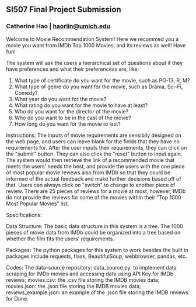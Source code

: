 ## **SI507 Final Project Submission**

### Catherine Hao  |  haorlin@umich.edu

Welcome to Movie Recommendation System! Here we recommed you a movie you want from IMDb Top 1000 Movies, and its reviews as well! Have fun!

The system will ask the users a hierarchical set of questions about if they have preferences and what their preferencess are, like:
1. What type of certificate do you want for the movie, such as PG-13, R, M?
2. What type of genre do you want for the movie, such as Drama, Sci-Fi, Comedy?
3. What year do you want for the movie?
4. What rating do you want for the movie to have at least?
5. Who do you want for the director of the movie? 
6. Who do you want to be in the cast of the movie? 
7. How long do you want for the movie to last? 

Instructions:
The inputs of movie requirements are sensibily designed on the web page, and users can leave blank for the fields that they have no requirements for. After the user inputs their requirements, they can click on the "submit" button. They can also click the "reset" button to input again. The system would then retrieve the link of a recommended movie that meets the users' needs the best, and provide the users with the one piece of most popular movie reviews also from IMDb so that they could be informed of the actual feedback and make further decisions based off of that. Users can always click on "switch" to change to another piece of review. There are 25 pieces of reviews for a movie at most, however, IMDb do not provide the reviews for some of the movies within their "Top 1000 Most Popular Movies" list.

Specifications:


Data Structure:
The basic data structure in this system is a tree. The 1000 pieces of movie data from IMDb could be organized into a tree based on whether the film fits the users' requirements. 

Packages:
The python packages for this system to work besides the built in packages include requests, flask, BeautifulSoup, webbrowser, pandas, etc.

Codes:
The data-source repository: 
  data_source.py: to implement data scraping for IMDb movies and accessing data using API Key for IMDb reviews;
  movies.csv: the .csv file storing the IMDB movies data;
  movies.json: the .json file storing the IMDB movies data;
  reviews_example.json: an example of the .json file storing the IMDB reviews for Dune.
  
  
  
  
  
  
